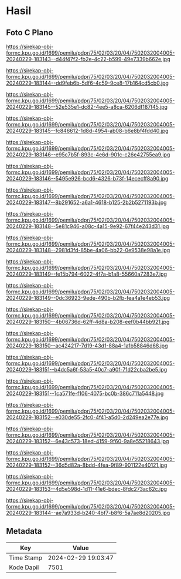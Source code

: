 # Hasil

## Foto C Plano

https://sirekap-obj-formc.kpu.go.id/1699/pemilu/pdpr/75/02/03/20/04/7502032004005-20240229-183143--d44f47f2-fb2e-4c22-b599-49e7339b662e.jpg

https://sirekap-obj-formc.kpu.go.id/1699/pemilu/pdpr/75/02/03/20/04/7502032004005-20240229-183144--dd9feb6b-5df6-4c59-9ce8-17b164cd5cb0.jpg

https://sirekap-obj-formc.kpu.go.id/1699/pemilu/pdpr/75/02/03/20/04/7502032004005-20240229-183145--52e535e1-dc82-4ee5-a8ca-6206df187f45.jpg

https://sirekap-obj-formc.kpu.go.id/1699/pemilu/pdpr/75/02/03/20/04/7502032004005-20240229-183145--fc846612-1d8d-4954-ab08-b6e8bf4fdd40.jpg

https://sirekap-obj-formc.kpu.go.id/1699/pemilu/pdpr/75/02/03/20/04/7502032004005-20240229-183146--e95c7b5f-893c-4e6d-901c-c26e42755ea9.jpg

https://sirekap-obj-formc.kpu.go.id/1699/pemilu/pdpr/75/02/03/20/04/7502032004005-20240229-183146--5495e926-bcd6-4326-b73f-14ececff8a90.jpg

https://sirekap-obj-formc.kpu.go.id/1699/pemilu/pdpr/75/02/03/20/04/7502032004005-20240229-183147--8b291652-a6a1-4618-b125-2b2b5271193b.jpg

https://sirekap-obj-formc.kpu.go.id/1699/pemilu/pdpr/75/02/03/20/04/7502032004005-20240229-183148--5e81c946-a08c-4a15-9e92-67f44e243d31.jpg

https://sirekap-obj-formc.kpu.go.id/1699/pemilu/pdpr/75/02/03/20/04/7502032004005-20240229-183148--2981d3fd-85be-4a06-bb22-0e9538e98a1e.jpg

https://sirekap-obj-formc.kpu.go.id/1699/pemilu/pdpr/75/02/03/20/04/7502032004005-20240229-183149--fe15b794-6022-4f7a-b1a8-55660a7283e7.jpg

https://sirekap-obj-formc.kpu.go.id/1699/pemilu/pdpr/75/02/03/20/04/7502032004005-20240229-183149--0dc36923-9ede-490b-b2fb-fea4a1e4eb53.jpg

https://sirekap-obj-formc.kpu.go.id/1699/pemilu/pdpr/75/02/03/20/04/7502032004005-20240229-183150--4b06736d-62ff-4d8a-b208-eef0b44bb921.jpg

https://sirekap-obj-formc.kpu.go.id/1699/pemilu/pdpr/75/02/03/20/04/7502032004005-20240229-183150--ac424217-7d19-43d1-88a4-1a1b58846d68.jpg

https://sirekap-obj-formc.kpu.go.id/1699/pemilu/pdpr/75/02/03/20/04/7502032004005-20240229-183151--b4dc5a6f-53a5-40c7-a90f-71d22cba2be5.jpg

https://sirekap-obj-formc.kpu.go.id/1699/pemilu/pdpr/75/02/03/20/04/7502032004005-20240229-183151--1ca571fe-f106-4075-bc0b-386c711a5448.jpg

https://sirekap-obj-formc.kpu.go.id/1699/pemilu/pdpr/75/02/03/20/04/7502032004005-20240229-183152--e030de55-2fc0-4f41-a5d0-2d249ea2e77e.jpg

https://sirekap-obj-formc.kpu.go.id/1699/pemilu/pdpr/75/02/03/20/04/7502032004005-20240229-183152--6e43c573-18ed-4159-9f60-9a8e55218643.jpg

https://sirekap-obj-formc.kpu.go.id/1699/pemilu/pdpr/75/02/03/20/04/7502032004005-20240229-183152--36d5d82a-8bdd-4fea-9f89-901122e40121.jpg

https://sirekap-obj-formc.kpu.go.id/1699/pemilu/pdpr/75/02/03/20/04/7502032004005-20240229-183153--4d5e598d-1d11-41e6-bdec-8fdc273ac62c.jpg

https://sirekap-obj-formc.kpu.go.id/1699/pemilu/pdpr/75/02/03/20/04/7502032004005-20240229-183144--ae7a933d-b240-4bf7-b8f6-5a7ae8d20205.jpg


## Metadata

| Key        | Value               |
| ---------- | ------------------- |
| Time Stamp | 2024-02-29 19:03:47 |
| Kode Dapil | 7501                |



